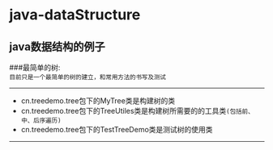 java-dataStructure
=
java数据结构的例子
-

###最简单的树:<br>
`目前只是一个最简单的树的建立，和常用方法的书写及测试`

---
- cn.treedemo.tree包下的MyTree类是构建树的类<br>
- cn.treedemo.tree包下的TreeUtiles类是构建树所需要的的工具类`(包括前、中、后序遍历)`<br>
- cn.treedemo.tree包下的TestTreeDemo类是测试树的使用类<br>

---



